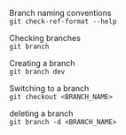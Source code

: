 Branch naming conventions  
`git check-ref-format --help`

Checking branches  
`git branch`  

Creating a branch  
`git branch dev`

Switching to a branch  
`git checkout <BRANCH_NAME>`

deleting a branch  
`git branch -d <BRANCH_NAME>`
